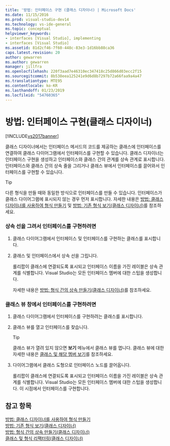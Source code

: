 ```yaml
---
title: '방법: 인터페이스 구현 (클래스 디자이너) | Microsoft Docs'
ms.date: 11/15/2016
ms.prod: visual-studio-dev14
ms.technology: vs-ide-general
ms.topic: conceptual
helpviewer_keywords:
- interfaces [Visual Studio], implementing
- interfaces [Visual Studio]
ms.assetid: 81d2cf46-7f60-448c-83e3-1d16bb88ca36
caps.latest.revision: 20
author: gewarren
ms.author: gewarren
manager: jillfra
ms.openlocfilehash: 220f3aad7e46310ec347418c25d866d03ecc2f15
ms.sourcegitcommit: 8b538eea125241e9d6d8b7297b72a66faa9a4a47
ms.translationtype: MTE95
ms.contentlocale: ko-KR
ms.lasthandoff: 01/23/2019
ms.locfileid: "54760365"
---
```

# <a name="how-to-implement-an-interface-class-designer"></a>방법: 인터페이스 구현(클래스 디자이너)
[!INCLUDE[vs2017banner](../includes/vs2017banner.md)]

클래스 디자이너에서는 인터페이스 메서드의 코드를 제공하는 클래스에 인터페이스를 연결하여 클래스 다이어그램에서 인터페이스를 구현할 수 있습니다. 클래스 디자이너는 인터페이스 구현을 생성하고 인터페이스와 클래스 간의 관계를 상속 관계로 표시합니다. 인터페이스와 클래스 간의 상속 줄을 그리거나 클래스 뷰에서 인터페이스를 끌어와서 인터페이스를 구현할 수 있습니다.  
  
> [!TIP]
>  다른 형식을 만들 때와 동일한 방식으로 인터페이스를 만들 수 있습니다. 인터페이스가 클래스 다이어그램에 표시되지 않는 경우 먼저 표시합니다. 자세한 내용은 [방법: 클래스 디자이너를 사용하여 형식 만들기](../ide/how-to-create-types-by-using-class-designer.md) 및 [방법: 기존 형식 보기(클래스 디자이너)](../ide/how-to-view-existing-types-class-designer.md)를 참조하세요.  
  
### <a name="to-implement-an-interface-by-drawing-an-inheritance-line"></a>상속 선을 그려서 인터페이스를 구현하려면  
  
1. 클래스 다이어그램에서 인터페이스 및 인터페이스를 구현하는 클래스를 표시합니다.  
  
2. 클래스 및 인터페이스에서 상속 선을 그립니다.  
  
    롤리팝이 클래스에 연결되도록 표시되고 인터페이스 이름을 가진 레이블은 상속 관계를 식별합니다. Visual Studio는 모든 인터페이스 멤버에 대한 스텁을 생성합니다.  
  
   자세한 내용은 [방법: 형식 간의 상속 만들기(클래스 디자이너)](../ide/how-to-create-inheritance-between-types-class-designer.md)를 참조하세요.  
  
### <a name="to-implement-an-interface-from-the-class-view-window"></a>클래스 뷰 창에서 인터페이스를 구현하려면  
  
1.  클래스 다이어그램에서 인터페이스를 구현하려는 클래스를 표시합니다.  
  
2.  클래스 뷰를 열고 인터페이스를 찾습니다.  
  
    > [!TIP]
    >  클래스 뷰가 열려 있지 않으면 **보기** 메뉴에서 클래스 뷰를 엽니다. 클래스 뷰에 대한 자세한 내용은 [클래스 및 해당 멤버 보기](http://msdn.microsoft.com/71e9e8f3-261a-4e0c-87bf-5ec48b8bf333)를 참조하세요.  
  
3.  다이어그램에서 클래스 도형으로 인터페이스 노드를 끌어옵니다.  
  
     롤리팝이 클래스에 연결되도록 표시되고 인터페이스 이름을 가진 레이블은 상속 관계를 식별합니다. Visual Studio는 모든 인터페이스 멤버에 대한 스텁을 생성합니다. 이 시점에서 인터페이스를 구현합니다.  
  
## <a name="see-also"></a>참고 항목  
 [방법: 클래스 디자이너를 사용하여 형식 만들기](../ide/how-to-create-types-by-using-class-designer.md)   
 [방법: 기존 형식 보기(클래스 디자이너)](../ide/how-to-view-existing-types-class-designer.md)   
 [방법: 형식 간의 상속 만들기(클래스 디자이너)](../ide/how-to-create-inheritance-between-types-class-designer.md)   
 [클래스 및 형식 리팩터링(클래스 디자이너)](../ide/refactoring-classes-and-types-class-designer.md)
